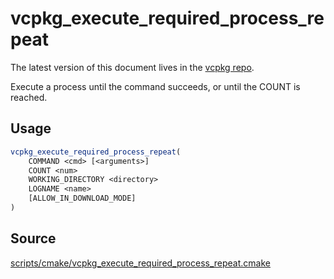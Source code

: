 # vcpkg_execute_required_process_repeat

The latest version of this document lives in the [vcpkg repo](https://github.com/Microsoft/vcpkg/blob/master/docs/maintainers/vcpkg_execute_required_process_repeat.md).

Execute a process until the command succeeds, or until the COUNT is reached.

## Usage
```cmake
vcpkg_execute_required_process_repeat(
    COMMAND <cmd> [<arguments>]
    COUNT <num>
    WORKING_DIRECTORY <directory>
    LOGNAME <name>
    [ALLOW_IN_DOWNLOAD_MODE]
)
```

## Source
[scripts/cmake/vcpkg\_execute\_required\_process\_repeat.cmake](https://github.com/Microsoft/vcpkg/blob/master/scripts/cmake/vcpkg_execute_required_process_repeat.cmake)
